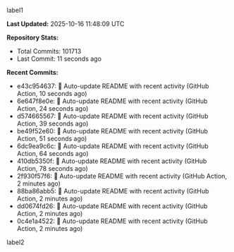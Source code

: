 
label1 
<!-- ACTIVITY_START -->
**Last Updated:** 2025-10-16 11:48:09 UTC

**Repository Stats:**
- Total Commits: 101713
- Last Commit: 11 seconds ago

**Recent Commits:**
- e43c954637: 🤖 Auto-update README with recent activity (GitHub Action, 10 seconds ago)
- 6e647f8e0e: 🤖 Auto-update README with recent activity (GitHub Action, 24 seconds ago)
- d574665567: 🤖 Auto-update README with recent activity (GitHub Action, 39 seconds ago)
- be49f52e60: 🤖 Auto-update README with recent activity (GitHub Action, 51 seconds ago)
- 6dc9ea9c6c: 🤖 Auto-update README with recent activity (GitHub Action, 64 seconds ago)
- 410db5350f: 🤖 Auto-update README with recent activity (GitHub Action, 78 seconds ago)
- 2f930f57f6: 🤖 Auto-update README with recent activity (GitHub Action, 2 minutes ago)
- 88ba86abb5: 🤖 Auto-update README with recent activity (GitHub Action, 2 minutes ago)
- dd0674fd26: 🤖 Auto-update README with recent activity (GitHub Action, 2 minutes ago)
- 0c4e1a4522: 🤖 Auto-update README with recent activity (GitHub Action, 2 minutes ago)
<!-- ACTIVITY_END -->

label2
